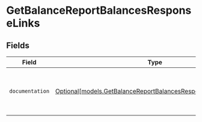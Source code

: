 # GetBalanceReportBalancesResponseLinks


## Fields

| Field                                                                                                                        | Type                                                                                                                         | Required                                                                                                                     | Description                                                                                                                  |
| ---------------------------------------------------------------------------------------------------------------------------- | ---------------------------------------------------------------------------------------------------------------------------- | ---------------------------------------------------------------------------------------------------------------------------- | ---------------------------------------------------------------------------------------------------------------------------- |
| `documentation`                                                                                                              | [Optional[models.GetBalanceReportBalancesResponseDocumentation]](../models/getbalancereportbalancesresponsedocumentation.md) | :heavy_minus_sign:                                                                                                           | The URL to the generic Mollie API error handling guide.                                                                      |
